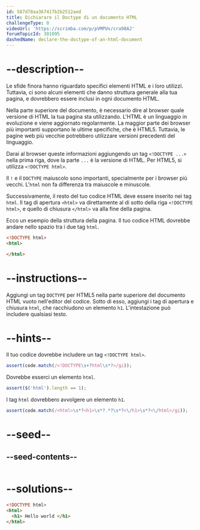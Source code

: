 ```yaml
---
id: 587d78aa367417b2b2512aed
title: Dichiarare il Doctype di un documento HTML
challengeType: 0
videoUrl: 'https://scrimba.com/p/pVMPUv/cra98AJ'
forumTopicId: 301095
dashedName: declare-the-doctype-of-an-html-document
---
```


# --description--

Le sfide finora hanno riguardato specifici elementi HTML e i loro utilizzi. Tuttavia, ci sono alcuni elementi che danno struttura generale alla tua pagina, e dovrebbero essere inclusi in ogni documento HTML.

Nella parte superiore del documento, è necessario dire al browser quale versione di HTML la tua pagina sta utilizzando. L'HTML è un linguaggio in evoluzione e viene aggiornato regolarmente. La maggior parte dei browser più importanti supportano le ultime specifiche, che è HTML5. Tuttavia, le pagine web più vecchie potrebbero utilizzare versioni precedenti del linguaggio.

Darai al browser queste informazioni aggiungendo un tag `<!DOCTYPE ...>` nella prima riga, dove la parte `...` è la versione di HTML. Per HTML5, si utilizza `<!DOCTYPE html>`.

Il `!` e il `DOCTYPE` maiuscolo sono importanti, specialmente per i browser più vecchi. L'`html` non fa differenza tra maiuscole e minuscole.

Successivamente, il resto del tuo codice HTML deve essere inserito nei tag `html`. Il tag di apertura `<html>` va direttamente al di sotto della riga `<!DOCTYPE html>`, e quello di chiusura `</html>` va alla fine della pagina.

Ecco un esempio della struttura della pagina. Il tuo codice HTML dovrebbe andare nello spazio tra i due tag `html`.

```html
<!DOCTYPE html>
<html>

</html>
```

# --instructions--

Aggiungi un tag `DOCTYPE` per HTML5 nella parte superiore del documento HTML vuoto nell'editor del codice. Sotto di esso, aggiungi i tag di apertura e chiusura `html`, che racchiudono un elemento `h1`. L'intestazione può includere qualsiasi testo.

# --hints--

Il tuo codice dovrebbe includere un tag `<!DOCTYPE html>`.

```js
assert(code.match(/<!DOCTYPE\s+?html\s*?>/gi));
```

Dovrebbe esserci un elemento `html`.

```js
assert($('html').length == 1);
```

I tag `html` dovrebbero avvolgere un elemento `h1`.

```js
assert(code.match(/<html>\s*?<h1>\s*?.*?\s*?<\/h1>\s*?<\/html>/gi));
```

# --seed--

## --seed-contents--

```html

```

# --solutions--

```html
<!DOCTYPE html>
<html>
  <h1> Hello world </h1>
</html>
```
